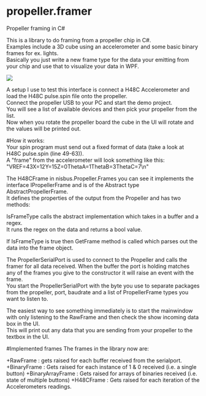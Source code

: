 propeller.framer
================

Propeller framing in C#  
  
This is a library to do framing from a propeller chip in C#.  
Examples include a 3D cube using an accelerometer and some basic binary frames for ex. lights.  
Basically you just write a new frame type for the data your emitting from your chip and use that to visualize your data in WPF.  
  
<img src="https://raw.github.com/nisbus/propeller.framer/master/propeller%20UI.png"></img>  
  
A setup I use to test this interface is connect a H48C Accelerometer and load the H48C pulse.spin file onto the propeller.  
Connect the propeller USB to your PC and start the demo project.  
You will see a list of available devices and then pick your propeller from the list.  
Now when you rotate the propeller board the cube in the UI will rotate and the values will be printed out.  
  
#How it works:  
Your spin program must send out a fixed format of data (take a look at H48C pulse.spin (line 49-63)).  
A "frame" from the accelerometer will look something like this:
"VREF=43X=12Y=15Z=0ThetaA=1ThetaB=3ThetaC=7\n"
  
The H48CFrame in nisbus.Propeller.Frames you can see it implements the interface IPropellerFrame and is of the Abstract type AbstractPropellerFrame.  
It defines the properties of the output from the Propeller and has two methods:
  
  IsFrameType calls the abstract implementation which takes in a buffer and a regex.  
  It runs the regex on the data and returns a bool value.  
  
  If IsFrameType is true then GetFrame method is called which parses out the data into the frame object.  
  
The PropellerSerialPort is used to connect to the Propeller and calls the framer for all data received.
When the buffer the port is holding matches any of the frames you give to the constructor it will raise an event
with the frame.  
You start the PropellerSerialPort with the byte you use to separate packages from the propeller, port, baudrate and a list of PropellerFrame types you want to listen to.  
  
The easiest way to see something immediately is to start the mainwindow with only listening to the RawFrame and then check the show incoming data box in the UI.  
This will print out any data that you are sending from your propeller to the textbox in the UI.  

#Implemented frames
The frames in the library now are:

+RawFrame : gets raised for each buffer received from the serialport.
+BinaryFrame : Gets raised for each instance of 1 & 0 received (i.e. a single button)
+BinaryArrayFrame : Gets raised for arrays of binaries received (i.e. state of multiple buttons)
+H48CFrame : Gets raised for each iteration of the Accelerometers readings.

